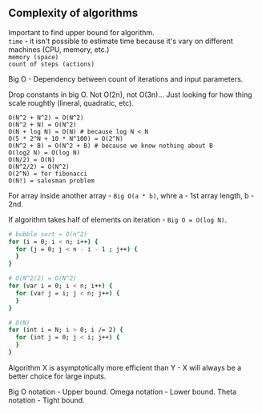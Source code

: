 Complexity of algorithms
-

Important to find upper bound for algorithm.
<br>`time` - it isn't possible to estimate time because it's vary on different machines (CPU, memory, etc.)
<br>`memory (space)`
<br>`count of steps (actions)`

Big O - Dependency between count of iterations and input parameters.

Drop constants in big O. Not O(2n), not O(3n)...
Just looking for how thing scale roughtly (lineral, quadratic, etc).

````
O(N^2 + N^2) = O(N^2)
O(N^2 + N) = O(N^2)
O(N + log N) = O(N) # because log N < N
O(5 * 2^N + 10 * N^100) = O(2^N)
O(N^2 + B) = O(N^2 + B) # because we know nothing about B
O(log2 N) = O(log N)
O(N/2) = O(N)
O(N^2/2) = O(N^2)
O(2^N) = for fibonacci
O(N!) = salesman problem
````

For array inside another array - `Big O(a * b)`,
whre a - 1st array length, b - 2nd.

If algorithm takes half of elements on iteration - `Big O = O(log N)`.

````sh
# bubble sort = O(n^2)
for (i = 0; i < n; i++) {
  for (j = 0; j < n - i - 1 ; j++) {
  }
}

# O(N^2/2) = O(N^2)
for (var i = 0; i < n; i++) {
  for (var j = i; j < n; j++) {
  }
}

# O(N)
for (int i = N; i > 0; i /= 2) {
  for (int j = 0; j < i; j++) {
  }
}
````

Algorithm X is asymptotically more efficient than Y -
X will always be a better choice for large inputs.

Big O notation - Upper bound.
Omega notation - Lower bound.
Theta notation - Tight bound.
